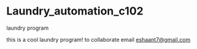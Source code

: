 # Laundry_automation_c102
laundry program

this is a cool laundry program! to collaborate email eshaant7@gmail.com
